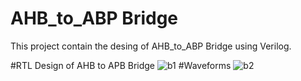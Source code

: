 # AHB_to_ABP Bridge
This project contain the desing of AHB_to_ABP Bridge using Verilog.


#RTL Design of AHB to APB Bridge
![b1](https://user-images.githubusercontent.com/114133847/201260833-a5a74ba1-7fd0-4c40-b798-22d89c0254a0.png)
#Waveforms 
![b2](https://user-images.githubusercontent.com/114133847/201260840-3ff3f73b-4c43-4ed5-99e9-833324f4ff34.png)
